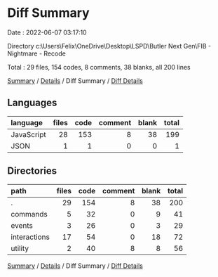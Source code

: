# Diff Summary

Date : 2022-06-07 03:17:10

Directory c:\\Users\\Felix\\OneDrive\\Desktop\\LSPD\\Butler Next Gen\\FIB - Nightmare - Recode

Total : 29 files,  154 codes, 8 comments, 38 blanks, all 200 lines

[Summary](results.md) / [Details](details.md) / Diff Summary / [Diff Details](diff-details.md)

## Languages
| language | files | code | comment | blank | total |
| :--- | ---: | ---: | ---: | ---: | ---: |
| JavaScript | 28 | 153 | 8 | 38 | 199 |
| JSON | 1 | 1 | 0 | 0 | 1 |

## Directories
| path | files | code | comment | blank | total |
| :--- | ---: | ---: | ---: | ---: | ---: |
| . | 29 | 154 | 8 | 38 | 200 |
| commands | 5 | 32 | 0 | 9 | 41 |
| events | 3 | 26 | 0 | 3 | 29 |
| interactions | 17 | 54 | 0 | 18 | 72 |
| utility | 2 | 40 | 8 | 8 | 56 |

[Summary](results.md) / [Details](details.md) / Diff Summary / [Diff Details](diff-details.md)